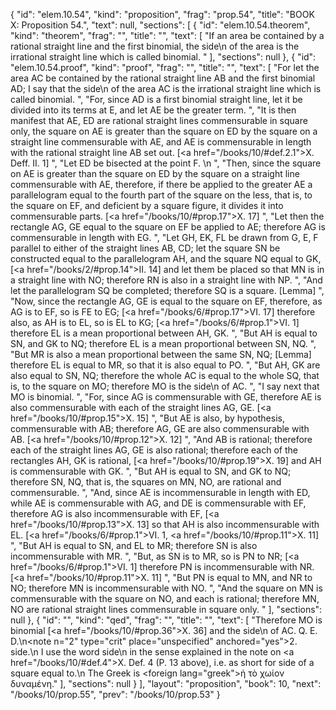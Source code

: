{
  "id": "elem.10.54",
  "kind": "proposition",
  "frag": "prop.54",
  "title": "BOOK X: Proposition 54.",
  "text": null,
  "sections": [
    {
      "id": "elem.10.54.theorem",
      "kind": "theorem",
      "frag": "",
      "title": "",
      "text": [
        "If an area be contained by a rational straight line and the first binomial, the <quote>side</quote>\n of the area is the irrational straight line which is called binomial. "
      ],
      "sections": null
    },
    {
      "id": "elem.10.54.proof",
      "kind": "proof",
      "frag": "",
      "title": "",
      "text": [
        "For let the area AC be contained by the rational straight line AB and the first binomial AD; I say that the <quote>side</quote>\n of the area AC is the irrational straight line which is called binomial. ",
        "For, since AD is a first binomial straight line, let it be divided into its terms at E, and let AE be the greater term. ",
        "It is then manifest that AE, ED are rational straight lines commensurable in square only, the square on AE is greater than the square on ED by the square on a straight line commensurable with AE, and AE is commensurable in length with the rational straight line AB set out. [<a href=\"/books/10/#def.2.1\">X. Deff. II. 1</a>] ",
        "Let ED be bisected at the point F. \n      ",
        "Then, since the square on AE is greater than the square on ED by the square on a straight line commensurable with AE, therefore, if there be applied to the greater AE a parallelogram equal to the fourth part of the square on the less, that is, to the square on EF, and deficient by a square figure, it divides it into commensurable parts. [<a href=\"/books/10/#prop.17\">X. 17</a>] ",
        "Let then the rectangle AG, GE equal to the square on EF be applied to AE; therefore AG is commensurable in length with EG. ",
        "Let GH, EK, FL be drawn from G, E, F parallel to either of the straight lines AB, CD; let the square SN be constructed equal to the parallelogram AH, and the square NQ equal to GK, [<a href=\"/books/2/#prop.14\">II. 14</a>] and let them be placed so that MN is in a straight line with NO; therefore RN is also in a straight line with NP. ",
        "And let the parallelogram SQ be completed; therefore SQ is a square. [Lemma] ",
        "Now, since the rectangle AG, GE is equal to the square on EF, therefore, as AG is to EF, so is FE to EG; [<a href=\"/books/6/#prop.17\">VI. 17</a>] therefore also, as AH is to EL, so is EL to KG; [<a href=\"/books/6/#prop.1\">VI. 1</a>] therefore EL is a mean proportional between AH, GK. ",
        "But AH is equal to SN, and GK to NQ; therefore EL is a mean proportional between SN, NQ. ",
        "But MR is also a mean proportional between the same SN, NQ; [Lemma] therefore EL is equal to MR, so that it is also equal to PO. ",
        "But AH, GK are also equal to SN, NQ; therefore the whole AC is equal to the whole SQ, that is, to the square on MO; therefore MO is the <quote>side</quote>\n of AC. ",
        "I say next that MO is binomial. ",
        "For, since AG is commensurable with GE, therefore AE is also commensurable with each of the straight lines AG, GE. [<a href=\"/books/10/#prop.15\">X. 15</a>] ",
        "But AE is also, by hypothesis, commensurable with AB; therefore AG, GE are also commensurable with AB. [<a href=\"/books/10/#prop.12\">X. 12</a>] ",
        "And AB is rational; therefore each of the straight lines AG, GE is also rational; therefore each of the rectangles AH, GK is rational, [<a href=\"/books/10/#prop.19\">X. 19</a>] and AH is commensurable with GK. ",
        "But AH is equal to SN, and GK to NQ; therefore SN, NQ, that is, the squares on MN, NO, are rational and commensurable. ",
        "And, since AE is incommensurable in length with ED, while AE is commensurable with AG, and DE is commensurable with EF, therefore AG is also incommensurable with EF, [<a href=\"/books/10/#prop.13\">X. 13</a>] so that AH is also incommensurable with EL. [<a href=\"/books/6/#prop.1\">VI. 1</a>, <a href=\"/books/10/#prop.11\">X. 11</a>] ",
        "But AH is equal to SN, and EL to MR; therefore SN is also incommensurable with MR. ",
        "But, as SN is to MR, so is PN to NR; [<a href=\"/books/6/#prop.1\">VI. 1</a>] therefore PN is incommensurable with NR. [<a href=\"/books/10/#prop.11\">X. 11</a>] ",
        "But PN is equal to MN, and NR to NO; therefore MN is incommensurable with NO. ",
        "And the square on MN is commensurable with the square on NO, and each is rational; therefore MN, NO are rational straight lines commensurable in square only. "
      ],
      "sections": null
    },
    {
      "id": "",
      "kind": "qed",
      "frag": "",
      "title": "",
      "text": [
        "Therefore MO is binomial [<a href=\"/books/10/#prop.36\">X. 36</a>] and the <quote>side</quote>\n of AC. Q. E. D.\n<note n=\"2\" type=\"crit\" place=\"unspecified\" anchored=\"yes\">2. <quote>side.</quote>\n I use the word <quote>side</quote>\n in the sense explained in the note on <a href=\"/books/10/#def.4\">X. Def. 4</a> (P. 13 above), i.e. as short for <quote>side of a square equal to.</quote>\n The Greek is <foreign lang=\"greek\">ἡ τὸ χωίον δυναμένη</foreign>.</note>"
      ],
      "sections": null
    }
  ],
  "layout": "proposition",
  "book": 10,
  "next": "/books/10/prop.55",
  "prev": "/books/10/prop.53"
}
